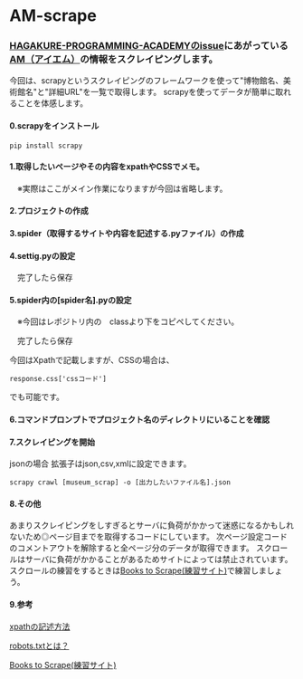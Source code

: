 # AM-scrape

### [HAGAKURE-PROGRAMMING-ACADEMYのissue](https://github.com/HAGAKURE-PROGRAMMING-ACADEMY/KEIJIBAN/issues/20)にあがっている[AM（アイエム）](https://github.com/HAGAKURE-PROGRAMMING-ACADEMY/KEIJIBAN/issues/20)の情報をスクレイピングします。

今回は、scrapyというスクレイピングのフレームワークを使って"博物館名、美術館名"と"詳細URL"を一覧で取得します。
scrapyを使ってデータが簡単に取れることを体感します。

#### 0.scrapyをインストール
```
pip install scrapy
```

#### 1.取得したいページやその内容をxpathやCSSでメモ。
　※実際はここがメイン作業になりますが今回は省略します。

#### 2.プロジェクトの作成

#### 3.spider（取得するサイトや内容を記述する.pyファイル）の作成

#### 4.settig.pyの設定

　完了したら保存

#### 5.spider内の[spider名].pyの設定
　※今回はレポジトリ内の　classより下をコピペしてください。

　完了したら保存

今回はXpathで記載しますが、CSSの場合は、
```
response.css['cssコード']
```
でも可能です。


#### 6.コマンドプロンプトでプロジェクト名のディレクトリにいることを確認


#### 7.スクレイピングを開始
jsonの場合 拡張子はjson,csv,xmlに設定できます。
```
scrapy crawl [museum_scrap] -o [出力したいファイル名].json
```

#### 8.その他
あまりスクレイピングをしすぎるとサーバに負荷がかかって迷惑になるかもしれないため◎ページ目までを取得するコードにしています。
次ページ設定コードのコメントアウトを解除すると全ページ分のデータが取得できます。
スクロールはサーバに負荷がかかることがあるためサイトによっては禁止されています。
スクロールの練習をするときは[Books to Scrape(練習サイト)](https://books.toscrape.com/index.html)で練習しましょう。

#### 9.参考
[xpathの記述方法](https://ai-inter1.com/xpath/)

[robots.txtとは？](https://wacul-ai.com/blog/seo/internal-seo/seo-robots-txt/)

[Books to Scrape(練習サイト)](https://books.toscrape.com/index.html)
